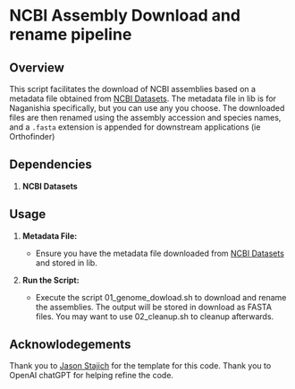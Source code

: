 # NCBI Assembly Download and rename pipeline

## Overview

This script facilitates the download of NCBI assemblies based on a metadata file obtained from [NCBI Datasets](https://www.ncbi.nlm.nih.gov/datasets/genome/?taxon=1851509). The metadata file in lib is for Naganishia specifically, but you can use any you choose. The downloaded files are then renamed using the assembly accession and species names, and a `.fasta` extension is appended for downstream applications (ie Orthofinder)

## Dependencies
1. **NCBI Datasets**

## Usage

1. **Metadata File:**
   - Ensure you have the metadata file downloaded from [NCBI Datasets](https://www.ncbi.nlm.nih.gov/datasets/genome/?taxon=1851509) and stored in lib.

2. **Run the Script:**
   - Execute the script 01_genome_dowload.sh to download and rename the assemblies. The output will be stored in download as FASTA files. You may want to use 02_cleanup.sh to cleanup afterwards.

## Acknowlodegements

Thank you to [Jason Stajich](https://github.com/hyphaltip) for the template for this code. Thank you to OpenAI chatGPT for helping refine the code. 
